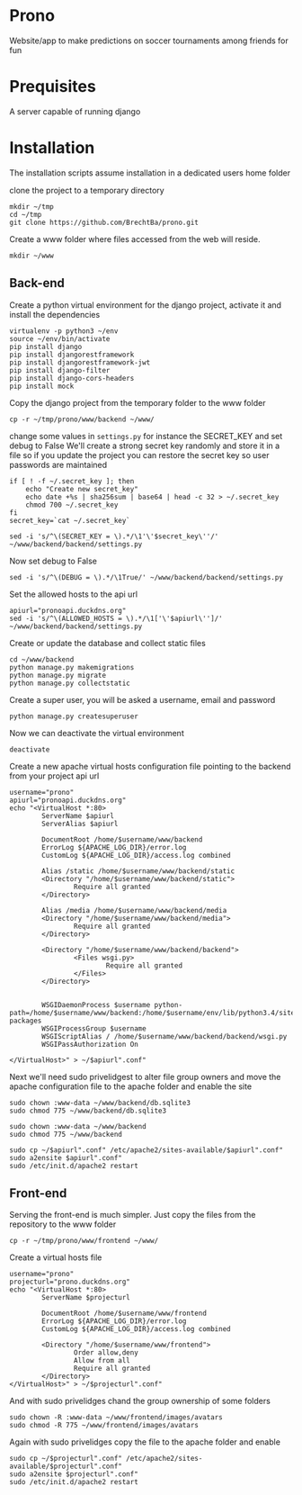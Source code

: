 Prono
==========

Website/app to make predictions on soccer tournaments among friends for fun


# Prequisites
A server capable of running django
	

# Installation
The installation scripts assume installation in a dedicated users home folder

clone the project to a temporary directory
```
mkdir ~/tmp
cd ~/tmp
git clone https://github.com/BrechtBa/prono.git
```

Create a www folder where files accessed from the web will reside.
```
mkdir ~/www
```


## Back-end
Create a python virtual environment for the django project, activate it and install the dependencies
```
virtualenv -p python3 ~/env
source ~/env/bin/activate
pip install django
pip install djangorestframework
pip install djangorestframework-jwt
pip install django-filter
pip install django-cors-headers
pip install mock
```

Copy the django project from the temporary folder to the www folder
```
cp -r ~/tmp/prono/www/backend ~/www/
```

change some values in `settings.py` for instance the SECRET_KEY and set debug to False
We'll create a strong secret key randomly and store it in a file so if you update the project you can restore the secret key so user passwords are maintained
```
if [ ! -f ~/.secret_key ]; then
    echo "Create new secret_key"
	echo date +%s | sha256sum | base64 | head -c 32 > ~/.secret_key	
	chmod 700 ~/.secret_key
fi
secret_key=`cat ~/.secret_key`

sed -i 's/^\(SECRET_KEY = \).*/\1'\'$secret_key\''/' ~/www/backend/backend/settings.py
```

Now set debug to False
```
sed -i 's/^\(DEBUG = \).*/\1True/' ~/www/backend/backend/settings.py
```

Set the allowed hosts to the api url
```
apiurl="pronoapi.duckdns.org"
sed -i 's/^\(ALLOWED_HOSTS = \).*/\1['\'$apiurl\'']/' ~/www/backend/backend/settings.py
```

Create or update the database and collect static files
```
cd ~/www/backend
python manage.py makemigrations
python manage.py migrate
python manage.py collectstatic
```

Create a super user, you will be asked a username, email and password
```
python manage.py createsuperuser
```

Now we can deactivate the virtual environment
```
deactivate
```

Create a new apache virtual hosts configuration file pointing to the backend
from your project api url
```
username="prono"
apiurl="pronoapi.duckdns.org"
echo "<VirtualHost *:80>
        ServerName $apiurl
        ServerAlias $apiurl

        DocumentRoot /home/$username/www/backend
        ErrorLog ${APACHE_LOG_DIR}/error.log
        CustomLog ${APACHE_LOG_DIR}/access.log combined
        
		Alias /static /home/$username/www/backend/static
        <Directory "/home/$username/www/backend/static">
                Require all granted
        </Directory>

		Alias /media /home/$username/www/backend/media
        <Directory "/home/$username/www/backend/media">
                Require all granted
        </Directory>

        <Directory "/home/$username/www/backend/backend">
                <Files wsgi.py>
                        Require all granted
                </Files>
        </Directory>


        WSGIDaemonProcess $username python-path=/home/$username/www/backend:/home/$username/env/lib/python3.4/site-packages
        WSGIProcessGroup $username
        WSGIScriptAlias / /home/$username/www/backend/backend/wsgi.py
		WSGIPassAuthorization On

</VirtualHost>" > ~/$apiurl".conf"
```

Next we'll need sudo privelidgest to alter file group owners and move the apache configuration file to the apache folder and enable the site
```
sudo chown :www-data ~/www/backend/db.sqlite3
sudo chmod 775 ~/www/backend/db.sqlite3

sudo chown :www-data ~/www/backend
sudo chmod 775 ~/www/backend

sudo cp ~/$apiurl".conf" /etc/apache2/sites-available/$apiurl".conf"
sudo a2ensite $apiurl".conf"
sudo /etc/init.d/apache2 restart
```


## Front-end
Serving the front-end is much simpler. Just copy the files from the repository to the www folder
```
cp -r ~/tmp/prono/www/frontend ~/www/
```

Create a virtual hosts file
```
username="prono"
projecturl="prono.duckdns.org"
echo "<VirtualHost *:80>
        ServerName $projecturl

        DocumentRoot /home/$username/www/frontend
        ErrorLog ${APACHE_LOG_DIR}/error.log
        CustomLog ${APACHE_LOG_DIR}/access.log combined

        <Directory "/home/$username/www/frontend">
                Order allow,deny
                Allow from all
                Require all granted
        </Directory>
</VirtualHost>" > ~/$projecturl".conf"
```

And with sudo privelidges chand the group ownership of some folders
```
sudo chown -R :www-data ~/www/frontend/images/avatars
sudo chmod -R 775 ~/www/frontend/images/avatars
```


Again with sudo privelidges copy the file to the apache folder and enable
```
sudo cp ~/$projecturl".conf" /etc/apache2/sites-available/$projecturl".conf"
sudo a2ensite $projecturl".conf"
sudo /etc/init.d/apache2 restart
```




